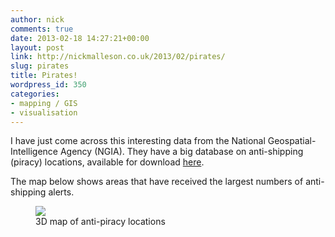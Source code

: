```yaml
---
author: nick
comments: true
date: 2013-02-18 14:27:21+00:00
layout: post
link: http://nickmalleson.co.uk/2013/02/pirates/
slug: pirates
title: Pirates!
wordpress_id: 350
categories:
- mapping / GIS
- visualisation
---
```


I have just come across this interesting data from the National Geospatial-Intelligence Agency (NGIA). They have a big database on anti-shipping (piracy) locations, available for download [here](http://msi.nga.mil/NGAPortal/MSI.portal?_nfpb=true&_pageLabel=msi_portal_page_65).

The map below shows areas that have received the largest numbers of anti-shipping alerts.

<figure >
  <img src="{{site.url}}/{{site.baseurl}}/wp-content/uploads/2013/02/pirates_3d.jpg" />
  <figcaption>3D map of anti-piracy locations</figcaption>
</figure>
